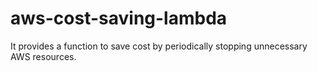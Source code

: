 # aws-cost-saving-lambda
It provides a function to save cost by periodically stopping unnecessary AWS resources.
